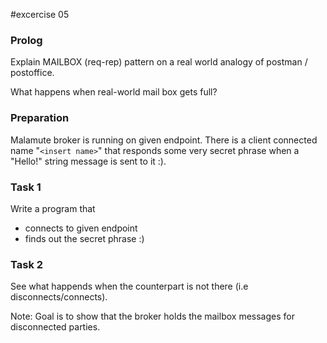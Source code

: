 #excercise 05

### Prolog
Explain MAILBOX (req-rep) pattern on a real world analogy of postman /
postoffice.

What happens when real-world mail box gets full?

### Preparation
Malamute broker is running on given endpoint.
There is a client connected name "`<insert name>`" that responds some very
secret phrase when a "Hello!" string message is sent to it :).

### Task 1
Write a program that
 * connects to given endpoint
 * finds out the secret phrase :)

### Task 2
See what happends when the counterpart is not there (i.e disconnects/connects).

Note: Goal is to show that the broker holds the mailbox messages for disconnected
parties.

